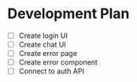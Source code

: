 # Development Plan

- [ ] Create login UI
- [ ] Create chat UI
- [ ] Create error page
- [ ] Create error component
- [ ] Connect to auth API